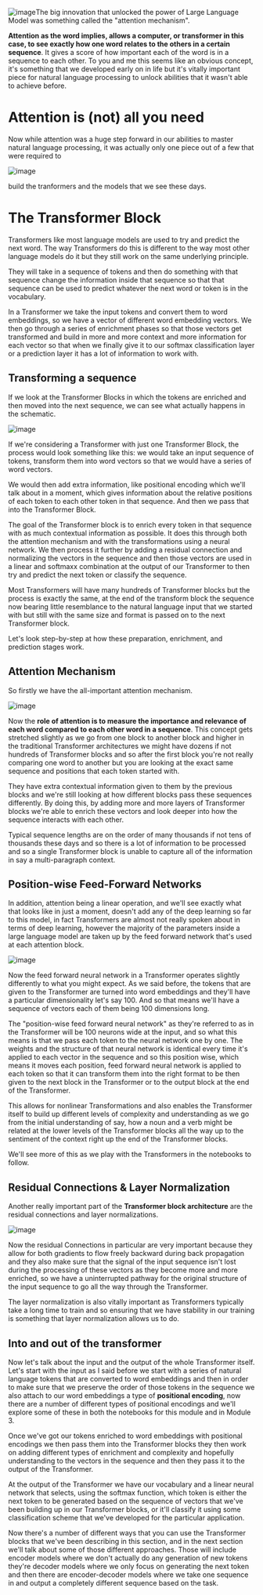 ![image](https://github.com/vivekprm/LLM-FoundationModels/assets/2403660/6f7c5f1c-d044-4168-a2ca-b12a019b2890)The big innovation that unlocked the power of Large Language Model was something called the "attention mechanism". 

**Attention as the word implies, allows a computer, or transformer in this case, to see exactly how one word relates to the others in a certain sequence**. It gives a score of how important each of the word is in a sequence to each other. To you and me this seems like an obvious concept, it's something that we developed early on in life but it's vitally important piece for natural language processing to unlock abilities that it wasn't able to achieve before.

# Attention is (not) all you need
Now while attention was a huge step forward in our abilities to master natural language processing, it was actually only one piece out of a few that were required to 

![image](https://github.com/vivekprm/LLM-FoundationModels/assets/2403660/767db0da-cbfe-4dbd-922f-2b93be976e4a)

build the tranformers and the models that we see these days.

# The Transformer Block
Transformers like most language models are used to try and predict the next word. The way Transformers do this is different to the way most other language models do it
but they still work on the same underlying principle.

They will take in a sequence of tokens and then do something with that sequence change the information inside that sequence so that that sequence can be used to predict whatever the next word or token is in the vocabulary.

In a Transformer we take the input tokens and convert them to word embeddings, so we have a vector of different word embedding vectors. We then go through a series of enrichment phases so that those vectors get transformed and build in more and more context and more information for each vector so that when we finally give it to our softmax classification layer or a prediction layer it has a lot of information to work with.

## Transforming a sequence
If we look at the Transformer Blocks in which the tokens are enriched and then moved into the next sequence, we can see what actually happens in the schematic.

![image](https://github.com/vivekprm/LLM-FoundationModels/assets/2403660/e2bf364d-ff4f-44f2-ba86-1b440d6ac304)

If we're considering a Transformer with just one Transformer Block, the process would look something like this: we would take an input sequence of tokens, transform them into word vectors so that we would have a series of word vectors.

We would then add extra information, like positional encoding which we'll talk about in a moment, which gives information about the relative positions of each token to each other token in that sequence. And then we pass that into the Transformer Block.

The goal of the Transformer block is to enrich every token in that sequence with as much contextual information as possible. It does this through both the attention mechanism and with the transformations using a neural network. We then process it further by adding a residual connection and normalizing the vectors in the sequence
and then those vectors are used in a linear and softmaxx combination at the output of our Transformer to then try and predict the next token or classify the sequence.

Most Transformers will have many hundreds of Transformer blocks but the process is exactly the same, at the end of the transform block the sequence now bearing little resemblance to the natural language input that we started with but still with the same size and format is passed on to the next Transformer block.

Let's look step-by-step at how these preparation, enrichment, and prediction stages work. 

## Attention Mechanism
So firstly we have the all-important attention mechanism.

![image](https://github.com/vivekprm/LLM-FoundationModels/assets/2403660/882c1841-017f-419a-9b4e-5be239fb1960)

Now the **role of attention is to measure the importance and relevance of each word compared to each other word in a sequence**. This concept gets stretched slightly
as we go from one block to another block and higher in the traditional Transformer architectures we might have dozens if not hundreds of Transformer blocks and so after the first block you're not really comparing one word to another but you are looking at the exact same sequence and positions that each token started with.

They have extra contextual information given to them by the previous blocks and we're still looking at how different blocks pass these sequences differently.
By doing this, by adding more and more layers of Transformer blocks we're able to enrich these vectors and look deeper into how the sequence interacts with each other.

Typical sequence lengths are on the order of many thousands if not tens of thousands these days and so there is a lot of information to be processed and
so a single Transformer block is unable
to capture all of the information in say
a multi-paragraph context.

## Position-wise Feed-Forward Networks
In addition, attention being a linear operation, and we'll see exactly what that looks like in just a moment, doesn't add any of the deep learning so far to this model, in fact Transformers are almost not really spoken about in terms of deep learning, however the majority of the parameters inside a large language model are taken up by the feed forward network that's used at each attention block.

![image](https://github.com/vivekprm/LLM-FoundationModels/assets/2403660/53a9f593-4754-4c2d-a080-638a222e7fc9)

Now the feed forward neural network in a Transformer operates slightly differently to what you might expect. As we said before, the tokens that are given to the Transformer are turned into word embeddings and they'll have a particular dimensionality let's say 100. And so that means we'll have a sequence of vectors each of them being 100 dimensions long.

The "position-wise feed forward neural network" as they're referred to as in the Transformer will be 100 neurons wide at the input, and so what this means is that we pass each token to the neural network one by one. The weights and the structure of that neural network is identical every time it's applied to each vector in the sequence and so this position wise, which means it moves each position, feed forward neural network is applied to each token so that it can transform them into the right
format to be then given to the next block in the Transformer or to the output block at the end of the Transformer.

This allows for nonlinear Transformations and also enables the Transformer itself to build up different levels of complexity and understanding as we go from the initial understanding of say, how a noun and a verb might be related at the lower levels of the Transformer blocks all the way up to the sentiment of the context right up the
end of the Transformer blocks.

We'll see more of this as we play with the Transformers in the notebooks to follow.

## Residual Connections & Layer Normalization
Another really important part of the **Transformer block architecture** are the residual connections and layer normalizations.

![image](https://github.com/vivekprm/LLM-FoundationModels/assets/2403660/069fb682-3c5a-4fc4-abe5-ee4b8be3c2bb)

Now the residual Connections in particular are very important because they allow for both gradients to flow freely backward during back propagation and they also make sure that the signal of the input sequence isn't lost during the processing of these vectors as they become more and more enriched, so we have a uninterrupted pathway for the original structure of the input sequence to go all the way through the Transformer.

The layer normalization is also vitally important as Transformers typically take a long time to train and so ensuring that we have stability in our training is something that layer normalization allows us to do.

## Into and out of the transformer
Now let's talk about the input and the output of the whole Transformer itself. Let's start with the input as I said before we start with a series of natural language tokens that are converted to word embeddings and then in order to make sure that we preserve the order of those tokens in the sequence we also attach to our word embeddings a type of **positional encoding**, now there are a number of different types of positional encodings and we'll explore some of these in both the notebooks for this module and in Module 3.

Once we've got our tokens enriched to word embeddings with positional encodings we then pass them into the Transformer blocks they then work on adding different types of enrichment and complexity and hopefully understanding to the vectors in the sequence and then they pass it to the output of the Transformer.

At the output of the Transformer we have our vocabulary and a linear neural network that selects, using the softmax function, which token is either the next token to be generated based on the sequence of vectors that we've been building up in our Transformer blocks, or it'll classify it using some classification scheme that we've developed for the particular application.

Now there's a number of different ways that you can use the Transformer blocks that we've been describing in this section, and in the next section we'll talk about some of those different approaches. Those will include encoder models where we don't actually do any generation of new tokens they're decoder models where we only focus on generating the next token and then there are encoder-decoder models where we take one sequence in and output a completely different sequence based on the task.
